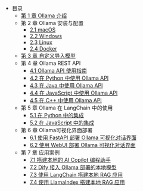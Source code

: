 * 目录
    * [第 1 章 Ollama 介绍](C1/1.%20Ollama%20介绍.md)
    * 第 2 章 Ollama 安装与配置
        * [2.1 macOS](C2/1.%20Ollama%20在%20macOS%20下的安装与配置.md)
        * [2.2 Windows](C2/2.%20Ollama%20在%20Windows%20下的安装与配置.md)
        * [2.3 Linux](C2/3.%20Ollama%20在%20Linux%20下的安装与配置.md)
        * [2.4 Docker](C2/4.%20Ollama%20在%20Docker%20下的安装与配置.md)
    * [第 3 章 自定义导入模型](C3/1.%20自定义导入模型.md)
    * 第 4 章 Ollama REST API
        * [4.1 Ollama API 使用指南](C4/1.%20Ollama%20API%20使用指南.md)
        * [4.2 在 Python 中使用 Ollama API](C4/2.%20在%20Python%20中使用%20Ollama%20API.md)
        * [4.3 在 Java 中使用 Ollama API](C4/3.%20在%20Java%20中使用%20Ollama%20API.md)
        * [4.4 在 JavaScript 中使用 Ollama API](C4/4.%20在%20JavaScript%20中使用%20Ollama%20API.md)
        * [4.5 在 C++ 中使用 Ollama API](C4/5.%20在%20C++%20中使用%20Ollama%20API.md)
    * 第 5 章 Ollama 在 LangChain 中的使用
        * [5.1 在 Python 中的集成](C5/1.%20Ollama%20在%20LangChain%20中的使用%20-%20Python%20集成.md)
        * [5.2 在 JavaScript 中的集成](C5/2.%20Ollama%20在%20LangChain%20中的使用%20-%20JavaScript%20集成.md)
    * 第 6 章 Ollama可视化界面部署
        * [6.1 使用 FastAPI 部署 Ollama 可视化对话界面](C6/1.%20使用%20FastAPI%20部署%20Ollama%20可视化对话界面.md)
        * [6.2 使用 WebUI 部署 Ollama 可视化对话界面](C6/2.%20使用%20WebUI%20部署%20Ollama%20可视化对话界面.md)
    * 第 7 章 应用案例
        * [7.1 搭建本地的 AI Copilot 编程助手](C7/1.%20搭建本地的%20AI%20Copilot%20编程助手.md)
        * [7.2 Dify 接入 Ollama 部署的本地模型](C7/2.%20Dify%20接入%20Ollama%20部署的本地模型.md)
        * [7.3 使用 LangChain 搭建本地 RAG 应用](C7/3.%20使用%20LangChain%20搭建本地%20RAG%20应用.md)
        * [7.4 使用 LlamaIndex 搭建本地 RAG 应用](C7/4.%20使用%20LlamaIndex%20搭建本地%20RAG%20应用.md)